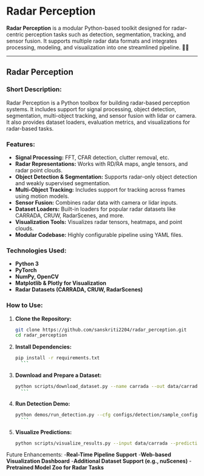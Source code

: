 # Radar Perception

**Radar Perception** is a modular Python-based toolkit designed for radar-centric perception tasks such as detection, segmentation, tracking, and sensor fusion. It supports multiple radar data formats and integrates processing, modeling, and visualization into one streamlined pipeline. 🚗📡

---

## Radar Perception

### Short Description:
Radar Perception is a Python toolbox for building radar-based perception systems. It includes support for signal processing, object detection, segmentation, multi-object tracking, and sensor fusion with lidar or camera. It also provides dataset loaders, evaluation metrics, and visualizations for radar-based tasks.

### Features:
- **Signal Processing:** FFT, CFAR detection, clutter removal, etc.
- **Radar Representations:** Works with RD/RA maps, angle tensors, and radar point clouds.
- **Object Detection & Segmentation:** Supports radar-only object detection and weakly supervised segmentation.
- **Multi-Object Tracking:** Includes support for tracking across frames using motion models.
- **Sensor Fusion:** Combines radar data with camera or lidar inputs.
- **Dataset Loaders:** Built-in loaders for popular radar datasets like CARRADA, CRUW, RadarScenes, and more.
- **Visualization Tools:** Visualizes radar tensors, heatmaps, and point clouds.
- **Modular Codebase:** Highly configurable pipeline using YAML files.

### Technologies Used:
- **Python 3**
- **PyTorch**
- **NumPy, OpenCV**
- **Matplotlib & Plotly for Visualization**
- **Radar Datasets (CARRADA, CRUW, RadarScenes)**

### How to Use:
1. **Clone the Repository:**  
   ```bash
   git clone https://github.com/sanskriti2204/radar_perception.git
   cd radar_perception
     ```
2. **Install Dependencies:**
     ```bash
   pip install -r requirements.txt
       ```
4. **Download and Prepare a Dataset:**
     ```bash
   python scripts/download_dataset.py --name carrada --out data/carrada
       ```
6. **Run Detection Demo:**
     ```bash
   python demos/run_detection.py --cfg configs/detection/sample_config.yaml
       ```
8. **Visualize Predictions:**
     ```bash
   python scripts/visualize_results.py --input data/carrada --predictions outputs/preds.pkl
Future Enhancements:
-**Real-Time Pipeline Support**
-**Web-based Visualization Dashboard**
-**Additional Dataset Support (e.g., nuScenes)**
-**Pretrained Model Zoo for Radar Tasks**  
     


